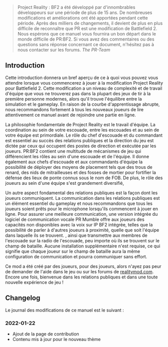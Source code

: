 >Project Reality : BF2 a été développé par d'innombrables développeurs sur une période de plus de 15 ans. De nombreuses modifications et améliorations ont été apportées pendant cette période. Après des milliers de changements, il devient de plus en plus difficile de reconnaître que PR est une modification de Battlefield 2.
>Nous espérons que ce manuel vous fournira un bon départ dans le monde difficile de PR:BF2. Si vous avez des commentaires ou des questions sans réponse concernant ce document, n'hésitez pas à nous contacter sur les forums.
> _The PR-Team_

## Introduction

Cette introduction donnera un bref aperçu de ce à quoi vous pouvez vous attendre lorsque vous commencerez à jouer à la modification Project Reality pour Battlefield 2. Cette modification a un niveau de complexité et de travail d'équipe que vous ne trouverez pas dans la plupart des jeux de tir à la première personne modernes, alors qu'il trouve l'équilibre entre la simulation et le gameplay. En raison de la courbe d'apprentissage abrupte, nous recommandons fortement à tous les nouveaux joueurs de lire attentivement ce manuel avant de rejoindre une partie en ligne.

La philosophie fondamentale de Project Reality est le travail d'équipe. La coordination au sein de votre escouade, entre les escouades et au sein de votre équipe est primordiale. Le rôle du chef d'escouade et du commandant est essentiel au succès des relations publiques et la direction du jeu est dictée par ceux qui occupent des postes de direction et exécutée par les joueurs. PR:BF2 contient une multitude de mécanismes de jeu qui différencient les rôles au sein d'une escouade et de l'équipe. Il donne également aux chefs d'escouade et aux commandants d'équipe la possibilité de déployer des moyens de placement tels que des trous de renard, des nids de mitrailleuses et des fosses de mortier pour fortifier la défense des lieux de ponte connus sous le nom de FOB. De plus, le rôle des joueurs au sein d'une équipe s'est grandement diversifié,

Un autre aspect fondamental des relations publiques est la façon dont les joueurs communiquent. La communication dans les relations publiques est un élément essentiel du gameplay et nous recommandons que tous les joueurs soient prêts pour le microphone lorsqu'ils commencent à jouer en ligne. Pour assurer une meilleure communication, une version intégrée du logiciel de communication vocale PR Mumble offre aux joueurs des capacités non disponibles avec la voix sur IP BF2 intégrée, telles que la possibilité de parler à d'autres joueurs à proximité, quelle que soit l'équipe dans laquelle ils se trouvent. , ainsi que transmettre aux membres de l'escouade sur la radio de l'escouade, peu importe où ils se trouvent sur le champ de bataille. Aucune installation supplémentaire n'est requise, ce qui signifie que chaque joueur sur le champ de bataille aura la même configuration de communication et pourra communiquer sans effort.

Ce mod a été créé par des joueurs, pour des joueurs, alors n'ayez pas peur de demander de l'aide dans le jeu ou sur les forums de [realitymod.com](https://www.realitymod.com/forum/forumdisplay.php?f=27). Encore une fois, bienvenue dans les relations publiques et dans une toute nouvelle expérience de jeu !

## Changelog
Le journal des modifications de ce manuel est le suivant :

### 2022-01-22
- Ajout de la page de contribution
- Contenu mis à jour pour le nouveau thème
